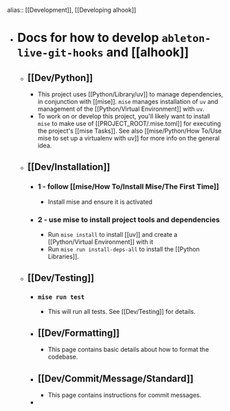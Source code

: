 alias:: [[Development]], [[Developing alhook]]

- # Docs for how to develop `ableton-live-git-hooks` and [[alhook]]
	- ## [[Dev/Python]]
		- This project uses [[Python/Library/uv]] to manage dependencies, in conjunction with [[mise]]. `mise` manages installation of `uv` and management of the [[Python/Virtual Environment]] with `uv`.
		- To work on or develop this project, you'll likely want to install `mise` to make use of [[PROJECT_ROOT/.mise.toml]] for executing the project's [[mise Tasks]]. See also [[mise/Python/How To/Use mise to set up a virtualenv with uv]] for more info on the general idea.
	- ## [[Dev/Installation]]
		- ### 1 - follow [[mise/How To/Install Mise/The First Time]]
			- Install mise and ensure it is activated
		- ### 2 - use mise to install project tools and dependencies
			- Run `mise install` to install [[uv]] and create a [[Python/Virtual Environment]] with it
			- Run `mise run install-deps-all` to install the [[Python Libraries]].
	- ## [[Dev/Testing]]
		- ### `mise run test`
			- This will run all tests. See [[Dev/Testing]] for details.
		- ## [[Dev/Formatting]]
			- This page contains basic details about how to format the codebase.
		- ## [[Dev/Commit/Message/Standard]]
			- This page contains instructions for commit messages.
		-